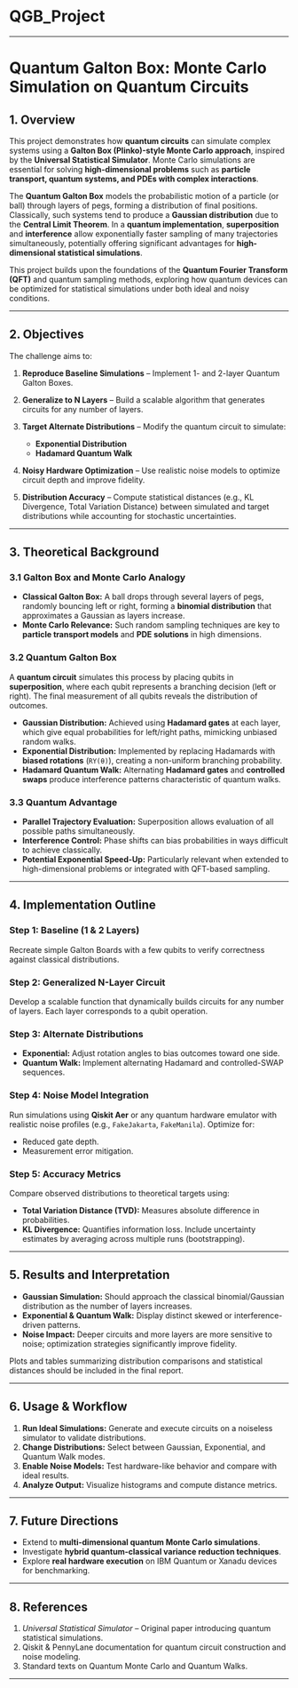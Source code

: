 # QGB_Project
---

# **Quantum Galton Box: Monte Carlo Simulation on Quantum Circuits**

## **1. Overview**

This project demonstrates how **quantum circuits** can simulate complex systems using a **Galton Box (Plinko)-style Monte Carlo approach**, inspired by the **Universal Statistical Simulator**. Monte Carlo simulations are essential for solving **high-dimensional problems** such as **particle transport, quantum systems, and PDEs with complex interactions**.

The **Quantum Galton Box** models the probabilistic motion of a particle (or ball) through layers of pegs, forming a distribution of final positions. Classically, such systems tend to produce a **Gaussian distribution** due to the **Central Limit Theorem**. In a **quantum implementation**, **superposition** and **interference** allow exponentially faster sampling of many trajectories simultaneously, potentially offering significant advantages for **high-dimensional statistical simulations**.

This project builds upon the foundations of the **Quantum Fourier Transform (QFT)** and quantum sampling methods, exploring how quantum devices can be optimized for statistical simulations under both ideal and noisy conditions.

---

## **2. Objectives**

The challenge aims to:

1. **Reproduce Baseline Simulations** – Implement 1- and 2-layer Quantum Galton Boxes.
2. **Generalize to N Layers** – Build a scalable algorithm that generates circuits for any number of layers.
3. **Target Alternate Distributions** – Modify the quantum circuit to simulate:

   * **Exponential Distribution**
   * **Hadamard Quantum Walk**
4. **Noisy Hardware Optimization** – Use realistic noise models to optimize circuit depth and improve fidelity.
5. **Distribution Accuracy** – Compute statistical distances (e.g., KL Divergence, Total Variation Distance) between simulated and target distributions while accounting for stochastic uncertainties.

---

## **3. Theoretical Background**

### **3.1 Galton Box and Monte Carlo Analogy**

* **Classical Galton Box:** A ball drops through several layers of pegs, randomly bouncing left or right, forming a **binomial distribution** that approximates a Gaussian as layers increase.
* **Monte Carlo Relevance:** Such random sampling techniques are key to **particle transport models** and **PDE solutions** in high dimensions.

### **3.2 Quantum Galton Box**

A **quantum circuit** simulates this process by placing qubits in **superposition**, where each qubit represents a branching decision (left or right). The final measurement of all qubits reveals the distribution of outcomes.

* **Gaussian Distribution:** Achieved using **Hadamard gates** at each layer, which give equal probabilities for left/right paths, mimicking unbiased random walks.
* **Exponential Distribution:** Implemented by replacing Hadamards with **biased rotations** (`RY(θ)`), creating a non-uniform branching probability.
* **Hadamard Quantum Walk:** Alternating **Hadamard gates** and **controlled swaps** produce interference patterns characteristic of quantum walks.

### **3.3 Quantum Advantage**

* **Parallel Trajectory Evaluation:** Superposition allows evaluation of all possible paths simultaneously.
* **Interference Control:** Phase shifts can bias probabilities in ways difficult to achieve classically.
* **Potential Exponential Speed-Up:** Particularly relevant when extended to high-dimensional problems or integrated with QFT-based sampling.

---

## **4. Implementation Outline**

### **Step 1: Baseline (1 & 2 Layers)**

Recreate simple Galton Boards with a few qubits to verify correctness against classical distributions.

### **Step 2: Generalized N-Layer Circuit**

Develop a scalable function that dynamically builds circuits for any number of layers. Each layer corresponds to a qubit operation.

### **Step 3: Alternate Distributions**

* **Exponential:** Adjust rotation angles to bias outcomes toward one side.
* **Quantum Walk:** Implement alternating Hadamard and controlled-SWAP sequences.

### **Step 4: Noise Model Integration**

Run simulations using **Qiskit Aer** or any quantum hardware emulator with realistic noise profiles (e.g., `FakeJakarta`, `FakeManila`). Optimize for:

* Reduced gate depth.
* Measurement error mitigation.

### **Step 5: Accuracy Metrics**

Compare observed distributions to theoretical targets using:

* **Total Variation Distance (TVD):** Measures absolute difference in probabilities.
* **KL Divergence:** Quantifies information loss.
  Include uncertainty estimates by averaging across multiple runs (bootstrapping).

---

## **5. Results and Interpretation**

* **Gaussian Simulation:** Should approach the classical binomial/Gaussian distribution as the number of layers increases.
* **Exponential & Quantum Walk:** Display distinct skewed or interference-driven patterns.
* **Noise Impact:** Deeper circuits and more layers are more sensitive to noise; optimization strategies significantly improve fidelity.

Plots and tables summarizing distribution comparisons and statistical distances should be included in the final report.

---

## **6. Usage & Workflow**

1. **Run Ideal Simulations:** Generate and execute circuits on a noiseless simulator to validate distributions.
2. **Change Distributions:** Select between Gaussian, Exponential, and Quantum Walk modes.
3. **Enable Noise Models:** Test hardware-like behavior and compare with ideal results.
4. **Analyze Output:** Visualize histograms and compute distance metrics.

---

## **7. Future Directions**

* Extend to **multi-dimensional quantum Monte Carlo simulations**.
* Investigate **hybrid quantum-classical variance reduction techniques**.
* Explore **real hardware execution** on IBM Quantum or Xanadu devices for benchmarking.

---

## **8. References**

1. *Universal Statistical Simulator* – Original paper introducing quantum statistical simulations.
2. Qiskit & PennyLane documentation for quantum circuit construction and noise modeling.
3. Standard texts on Quantum Monte Carlo and Quantum Walks.

---

